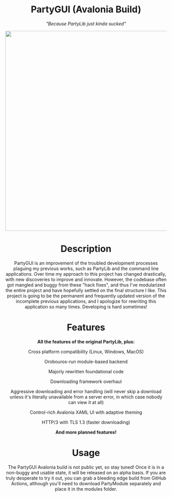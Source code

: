 <h1 align=center>PartyGUI (Avalonia Build)</h1>
<p align=center><i>"Because PartyLib just kinda sucked"</i></p>

<p align="center">
  <img width="811" height="623" src="https://i.imgur.com/KhX1MJ0.png">
</p>


<h1 align=center>Description</h1>
<p align=center>
PartyGUI is an improvement of the troubled development processes plaguing my previous works, such as PartyLib and the command line applications. Over time my approach to this project has changed drastically, with new discoveries to improve and innovate. However, the codebase often got mangled and buggy from these "hack fixes", and thus I've modularized the entire project and have hopefully settled on the final structure I like. This project is going to be the permanent and frequently updated version of the incomplete previous applications, and I apologize for rewriting this application so many times. Developing is hard sometimes!
</p>

<h1 align=center>Features</H1>
<p align=center>
<strong>
All the features of the original PartyLib, plus:
</strong>
</p>
<p align=center>
Cross platform compatibility (Linux, Windows, MacOS)
</p>
<p align=center>
Orobouros-run module-based backend
</p>
<p align=center>
Majorly rewritten foundational code
</p>
<p align=center>
Downloading framework overhaul
</p>
<p align=center>
Aggressive downloading and error handling (will never skip a download unless it's literally unavailable from a server error, in which case nobody can view it at all)
</p>
<p align=center>
Control-rich Avalonia XAML UI with adaptive theming
</p>
<p align=center>
HTTP/3 with TLS 1.3 (faster downloading)
</p>

<p align=center><strong>And more planned features!</strong></p>

<h1 align=center>Usage</H1>
<p align=center>
The PartyGUI Avalonia build is not public yet, so stay tuned! Once it is in a non-buggy and usable state, it will be released on an alpha basis. If you are truly desperate to try it out, you can grab a bleeding edge build from GitHub Actions, although you'll need to download PartyModule separately and place it in the modules folder.
</p>